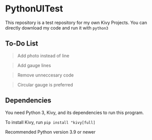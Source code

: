 # PythonUITest
This repository is a test repository for my own Kivy Projects. You can directly download my code and run it with `python3`

## To-Do List
> Add photo instead of line	

> Add gauge lines
	
> Remove unneccesary code	

> Circular gauge is preferred

## Dependencies
You need Python 3, Kivy, and its dependencies to run this program.

To install Kivy, run `pip install "kivy[full]`

Recommended Python version 3.9 or newer
